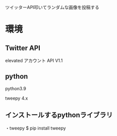 
ツイッターAPI叩いてランダムな画像を投稿する

# 環境
## Twitter API
elevated アカウント
API V1.1

## python
python3.9

tweepy 4.x

## インストールするpythonライブラリ
・tweepy
$ pip install tweepy
